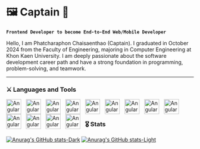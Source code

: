 # 🖼️ Captain 🎋
**`Frontend Developer to become End-to-End Web/Mobile Developer`**

Hello, I am Phatcharaphon Chaisaenthao (Captain). I graduated in October 2024 from the Faculty of Engineering, majoring in Computer Engineering at Khon Kaen University. I am deeply passionate about the software development career path and have a strong foundation in programming, problem-solving, and teamwork. 

---

### ⚔️ Languages and Tools 

<img align="left" alt="Angular" width="40px" style="padding-right:10px" src="https://cdn.jsdelivr.net/gh/devicons/devicon@latest/icons/angularjs/angularjs-original.svg" />
<img align="left" alt="Angular" width="40px" style="padding-right:10px" src="https://cdn.jsdelivr.net/gh/devicons/devicon@latest/icons/angularmaterial/angularmaterial-original.svg" />
<img align="left" alt="Angular" width="40px" style="padding-right:10px" src="https://cdn.jsdelivr.net/gh/devicons/devicon@latest/icons/react/react-original.svg" />
<img align="left" alt="Angular" width="40px" style="padding-right:10px" src="https://cdn.jsdelivr.net/gh/devicons/devicon@latest/icons/nestjs/nestjs-original.svg" />
<img align="left" alt="Angular" width="40px" style="padding-right:10px" src="https://cdn.jsdelivr.net/gh/devicons/devicon@latest/icons/python/python-original.svg" />               
<img align="left" alt="Angular" width="40px" style="padding-right:10px" src="https://cdn.jsdelivr.net/gh/devicons/devicon@latest/icons/nodejs/nodejs-original-wordmark.svg" />            
<img align="left" alt="Angular" width="40px" style="padding-right:10px" src="https://cdn.jsdelivr.net/gh/devicons/devicon@latest/icons/typescript/typescript-original.svg" />        
<img align="left" alt="Angular" width="40px" style="padding-right:10px" src="https://cdn.jsdelivr.net/gh/devicons/devicon@latest/icons/flutter/flutter-original.svg" />        
<img align="left" alt="Angular" width="40px" style="padding-right:10px" src="https://cdn.jsdelivr.net/gh/devicons/devicon@latest/icons/firebase/firebase-original.svg" />         
<img align="left" alt="Angular" width="40px" style="padding-right:10px" src="https://cdn.jsdelivr.net/gh/devicons/devicon@latest/icons/nextjs/nextjs-original.svg" />        
<img align="left" alt="Angular" width="40px" style="padding-right:10px" src="https://cdn.jsdelivr.net/gh/devicons/devicon@latest/icons/postman/postman-original.svg" />       
<img align="left" alt="Angular" width="40px" style="padding-right:10px" src="https://cdn.jsdelivr.net/gh/devicons/devicon@latest/icons/postgresql/postgresql-original.svg" />       
<img align="left" alt="Angular" width="40px" style="padding-right:10px" src="https://cdn.jsdelivr.net/gh/devicons/devicon@latest/icons/mongodb/mongodb-original.svg" />       
<br/>

#
### 🎖️ Stats

[![Anurag's GitHub stats-Dark](https://github-readme-stats.vercel.app/api?username=phatcharaphon2001&show_icons=true&theme=dark#gh-dark-mode-only)](https://github.com/phatcharaphon2001/github-readme-stats#gh-dark-mode-only)
[![Anurag's GitHub stats-Light](https://github-readme-stats.vercel.app/api?username=phatcharaphon2001&show_icons=true&theme=default#gh-light-mode-only)](https://github.com/phatcharaphon2001/github-readme-stats#gh-light-mode-only)

